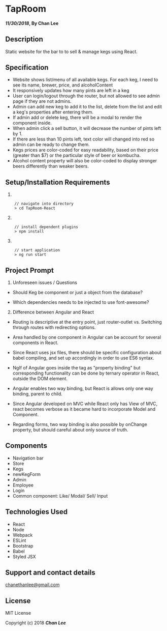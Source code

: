 # TapRoom

#### _11/30/2018_, By Chan Lee

## Description

Static website for the bar to to sell & manage kegs using React.

## Specification

- Website shows list/menu of all available kegs. For each keg, I need to see its name, brewer, price, and alcoholContent
- It responsively updates how many pints are left in a keg
- User can login/logout through the router, but not allowed to see admin page if they are not admins.
- Admin can add new keg to add it to the list, delete from the list and edit a keg's properties after entering them.
- If admin add or delete keg, there will be a modal to render the component inside.
- When admin click a sell button, it will decrease the number of pints left by 1.
- If there are less than 10 pints left, text color will changed into red so admin can be ready to change them.
- Kegs prices are color-coded for easy readability, based on their price (greater than \$7) or the particular style of beer or kombucha.
- Alcohol content property will also be color-coded to display stronger beers differently than weaker beers.

## Setup/Installation Requirements

1.

```
    // navigate into directory
    > cd TapRoom-React
```

2.

```
    // install dependent plugins
    > npm install
```

3.

```
    // start application
    > ng run start
```

## Project Prompt

1. Unforeseen issues / Questions

- Should Keg be component or just a object from the database?

- Which dependencies needs to be injected to use font-awesome?

2. Difference between Angular and React

- Routing is descriptive at the entry point, just router-outlet vs. Switching through routes with redirecting options.

- Area handled by one component in Angular can be account for several components in React.

- Since React uses jsx files, there should be specific configuration about babel compiling, and set up accordingly in order to use ES6 syntax.

- NgIf of Angular goes inside the tag as "property binding" but corresponding functionality can be done by ternary operator in React, outside the DOM element.

- Angular enables two way binding, but React is allows only one way binding, parent to child.

- Since Angular developed on MVC while React only has View of MVC, react becomes verbose as it became hard to incorporate Model and Component.

- Regarding forms, two way binding is also possible by onChange property, but should careful about only source of truth.

## Components

- Navigation bar
- Store
- Kegs
- newKegForm
- Admin
- Employee
- Login
- Common component: Like/ Modal/ Sell/ Input

## Technologies Used

- React
- Node
- Webpack
- ESLint
- Bootstrap
- Babel
- Styled JSX

## Support and contact details

chanethanlee@gmail.com

## License

MIT License

Copyright (c) 2018 **_Chan Lee_**
